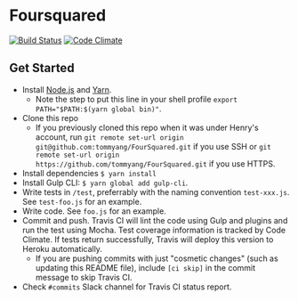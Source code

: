 # Foursquared

[![Build Status](https://travis-ci.com/tommyang/FourSquared.svg?token=NysWAkA5dUSZU1rvMZtV&branch=master)](https://travis-ci.com/tommyang/FourSquared)
[![Code Climate](https://codeclimate.com/repos/58f17aefc17c0d026600049c/badges/50bb01546d5d3dbdddf9/gpa.svg)](https://codeclimate.com/repos/58f17aefc17c0d026600049c/feed)

## Get Started
- Install [Node.js](https://nodejs.org/en/download/package-manager/) and [Yarn](https://yarnpkg.com/en/docs/install). 
  - Note the step to put this line in your shell profile `export PATH="$PATH:$(yarn global bin)"`. 
- Clone this repo
  - If you previously cloned this repo when it was under Henry's account, run `git remote set-url origin git@github.com:tommyang/FourSquared.git` if you use SSH or `git remote set-url origin https://github.com/tommyang/FourSquared.git` if you use HTTPS. 
- Install dependencies `$ yarn install`
- Install Gulp CLI: `$ yarn global add gulp-cli`. 
- Write tests in `/test`, preferrably with the naming convention `test-xxx.js`. See `test-foo.js` for an example. 
- Write code. See `foo.js` for an example. 
- Commit and push. Travis CI will lint the code using Gulp and plugins and run the test using Mocha. Test coverage information is tracked by Code Climate. If tests return successfully, Travis will deploy this version to Heroku automatically. 
  - If you are pushing commits with just "cosmetic changes" (such as updating this README file), include `[ci skip]` in the commit message to skip Travis CI. 
- Check `#commits` Slack channel for Travis CI status report. 
